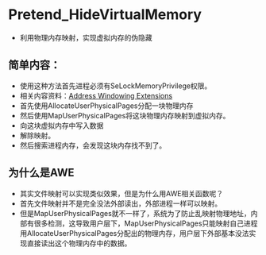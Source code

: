 # Pretend_HideVirtualMemory
   - 利用物理内存映射，实现虚拟内存的伪隐藏

## 简单内容：
   - 使用这种方法首先进程必须有SeLockMemoryPrivilege权限。
   - 相关内容资料：[Address Windowing Extensions](https://docs.microsoft.com/en-us/windows/win32/memory/address-windowing-extensions "Address Windowing Extensions")
   - 首先使用AllocateUserPhysicalPages分配一块物理内存
   - 然后使用MapUserPhysicalPages将这块物理内存映射到虚拟内存。
   - 向这块虚拟内存中写入数据
   - 解除映射。
   - 然后搜索进程内存，会发现这块内存找不到了。

## 为什么是AWE
   - 其实文件映射可以实现类似效果，但是为什么用AWE相关函数呢？
   - 首先文件映射并不是完全没法外部读出，外部进程一样可以映射。
   - 但是MapUserPhysicalPages就不一样了，系统为了防止乱映射物理地址，内部有很多检测，这导致用户层下，MapUserPhysicalPages只能映射自己进程用AllocateUserPhysicalPages分配出的物理内存，用户层下外部基本没法实现直接读出这个物理内存中的数据。
